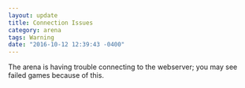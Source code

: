 ```yaml
---
layout: update
title: Connection Issues
category: arena
tags: Warning
date: "2016-10-12 12:39:43 -0400"
---
```


The arena is having trouble connecting to the webserver; you may see failed games because of this.
